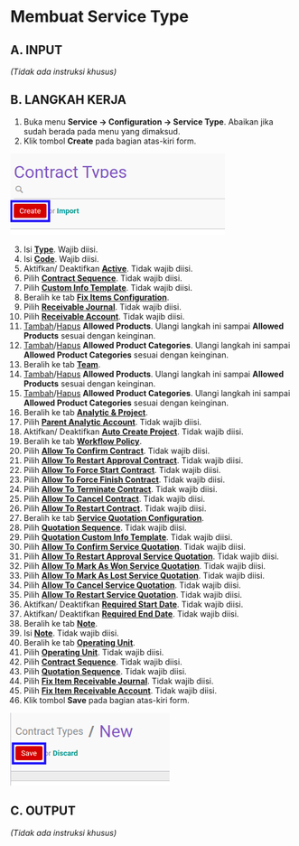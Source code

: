 # Membuat Service Type

## A. INPUT

*(Tidak ada instruksi khusus)*

## B. LANGKAH KERJA

1. Buka menu **Service -> Configuration -> Service Type**. Abaikan jika sudah berada pada menu yang dimaksud.
2. Klik tombol **Create** pada bagian atas-kiri form.

![](../../img/service-type/tombol-create.png)

3. Isi **[Type](./penjelasan.md#field-type)**. Wajib diisi.
4. Isi **[Code](./penjelasan.md#field-code)**. Wajib diisi.
5. Aktifkan/ Deaktifkan **[Active](./penjelasan.md#field-active)**. Tidak wajib diisi.
6. Pilih **[Contract Sequence](./penjelasan.md#field-contract-sequence)**. Tidak wajib diisi.
7. Pilih **[Custom Info Template](./penjelasan.md#field-custom-info-template)**. Tidak wajib diisi.
8. Beralih ke tab **[Fix Items Configuration](./penjelasan.md#tab-fix-items-configuration)**.
9. Pilih **[Receivable Journal](./penjelasan.md#field-receivable-journal)**. Tidak wajib diisi.
10. Pilih **[Receivable Account](./penjelasan.md#field-receivable-account)**. Tidak wajib diisi.
11. <a name="l11">[Tambah](./menambahkan-produk.md)/[Hapus](./menghapus-produk.md) **Allowed Products**</a>. Ulangi langkah ini sampai **Allowed Products** sesuai dengan keinginan.
12. <a name="l12">[Tambah](./menambahkan-kategori-produk.md)/[Hapus](./menghapus-kategori-produk.md) **Allowed Product Categories**</a>. Ulangi langkah ini sampai **Allowed Product Categories** sesuai dengan keinginan.
13. Beralih ke tab **[Team](./penjelasan.md#tab-team)**.
14. <a name="l14">[Tambah](./menambahkan-produk-team.md)/[Hapus](./menghapus-produk-team.md) **Allowed Products**</a>. Ulangi langkah ini sampai **Allowed Products** sesuai dengan keinginan.
15. <a name="l15">[Tambah](./menambahkan-kategori-produk-team.md)/[Hapus](./menghapus-kategori-produk-team.md) **Allowed Product Categories**</a>. Ulangi langkah ini sampai **Allowed Product Categories** sesuai dengan keinginan.
16. Beralih ke tab **[Analytic & Project](./penjelasan.md#tab-analytic-project)**.
17. Pilih **[Parent Analytic Account](./penjelasan.md#field-parent-analytic-account)**. Tidak wajib diisi.
18. Aktifkan/ Deaktifkan **[Auto Create Project](./penjelasan.md#field-auto-create-project)**. Tidak wajib diisi.
19. Beralih ke tab **[Workflow Policy](./penjelasan.md#tab-workflow-policy)**.
20. Pilih **[Allow To Confirm Contract](./penjelasan.md#field-allow-to-confirm)**. Tidak wajib diisi.
21. Pilih **[Allow To Restart Approval Contract](./penjelasan.md#field-allow-to-restart-approval)**. Tidak wajib diisi.
22. Pilih **[Allow To Force Start Contract](./penjelasan.md#field-allow-to-force-start)**. Tidak wajib diisi.
23. Pilih **[Allow To Force Finish Contract](./penjelasan.md#field-allow-to-force-finish)**. Tidak wajib diisi.
24. Pilih **[Allow To Terminate Contract](./penjelasan.md#field-allow-to-terminate)**. Tidak wajib diisi.
25. Pilih **[Allow To Cancel Contract](./penjelasan.md#field-allow-to-cancel)**. Tidak wajib diisi.
26. Pilih **[Allow To Restart Contract](./penjelasan.md#field-allow-to-restart)**. Tidak wajib diisi.
27. Beralih ke tab **[Service Quotation Configuration](./penjelasan.md#tab-service-quotation-configuration)**.
28. Pilih **[Quotation Sequence](./penjelasan.md#field-quotation-sequence)**. Tidak wajib diisi.
29. Pilih **[Quotation Custom Info Template](./penjelasan.md#field-quotation-template)**. Tidak wajib diisi.
30. Pilih **[Allow To Confirm Service Quotation](./penjelasan.md#field-allow-to-confirm-quotation)**. Tidak wajib diisi.
31. Pilih **[Allow To Restart Approval Service Quotation](./penjelasan.md#field-allow-to-restart-approval-quotation)**. Tidak wajib diisi.
32. Pilih **[Allow To Mark As Won Service Quotation](./penjelasan.md#field-mark-as-won)**. Tidak wajib diisi.
33. Pilih **[Allow To Mark As Lost Service Quotation](./penjelasan.md#field-mark-as-lost)**. Tidak wajib diisi.
34. Pilih **[Allow To Cancel Service Quotation](./penjelasan.md#field-allow-to-cancel-quotation)**. Tidak wajib diisi.
35. Pilih **[Allow To Restart Service Quotation](./penjelasan.md#field-allow-to-restart-quotation)**. Tidak wajib diisi.
36. Aktifkan/ Deaktifkan **[Required Start Date](./penjelasan.md#field-required-start-date)**. Tidak wajib diisi.
37. Aktifkan/ Deaktifkan **[Required End Date](./penjelasan.md#field-required-end-date)**. Tidak wajib diisi.
38. Beralih ke tab **[Note](./penjelasan.md#tab-note)**.
39. Isi **[Note](./penjelasan.md#field-note)**. Tidak wajib diisi.
40. Beralih ke tab **[Operating Unit](./penjelasan.md#tab-operating-unit)**.
41. Pilih **[Operating Unit](./penjelasan.md#field-operating-unit)**. Tidak wajib diisi.
42. Pilih **[Contract Sequence](./penjelasan.md#field-contract-sequence)**. Tidak wajib diisi.
43. Pilih **[Quotation Sequence](./penjelasan.md#field-quotation-sequence)**. Tidak wajib diisi.
44. Pilih **[Fix Item Receivable Journal](./penjelasan.md#field-fix-item-receivable-journal)**. Tidak wajib diisi.
45. Pilih **[Fix Item Receivable Account](./penjelasan.md#field-fix-item-receivable-account)**. Tidak wajib diisi.
46. Klik tombol **Save** pada bagian atas-kiri form.

![](../../img/service-type/tombol-save-new.png)

## C. OUTPUT

*(Tidak ada instruksi khusus)*
